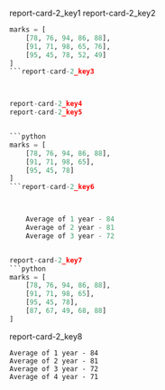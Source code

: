 report-card-2_key1
report-card-2_key2


```python
marks = [
    [78, 76, 94, 86, 88],
    [91, 71, 98, 65, 76],
    [95, 45, 78, 52, 49]
]
```report-card-2_key3



report-card-2_key4
report-card-2_key5


```python
marks = [
    [78, 76, 94, 86, 88],
    [91, 71, 98, 65],
    [95, 45, 78]
]
```report-card-2_key6



    Average of 1 year - 84
    Average of 2 year - 81
    Average of 3 year - 72


report-card-2_key7
```python
marks = [
    [78, 76, 94, 86, 88],
    [91, 71, 98, 65],
    [95, 45, 78],
    [87, 67, 49, 68, 88]
]
```

report-card-2_key8


    Average of 1 year - 84
    Average of 2 year - 81
    Average of 3 year - 72
    Average of 4 year - 71